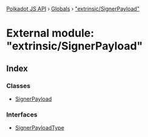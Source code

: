 [Polkadot JS API](../README.md) › [Globals](../globals.md) › ["extrinsic/SignerPayload"](_extrinsic_signerpayload_.md)

# External module: "extrinsic/SignerPayload"

## Index

### Classes

* [SignerPayload](../classes/_extrinsic_signerpayload_.signerpayload.md)

### Interfaces

* [SignerPayloadType](../interfaces/_extrinsic_signerpayload_.signerpayloadtype.md)
